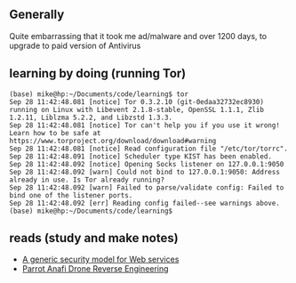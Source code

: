 ## Generally

Quite embarrassing that it took me ad/malware and over 1200 days, to upgrade to paid version of Antivirus 

## learning by doing (running Tor)

~~~
(base) mike@hp:~/Documents/code/learning$ tor
Sep 28 11:42:48.081 [notice] Tor 0.3.2.10 (git-0edaa32732ec8930) running on Linux with Libevent 2.1.8-stable, OpenSSL 1.1.1, Zlib 1.2.11, Liblzma 5.2.2, and Libzstd 1.3.3.
Sep 28 11:42:48.081 [notice] Tor can't help you if you use it wrong! Learn how to be safe at https://www.torproject.org/download/download#warning
Sep 28 11:42:48.081 [notice] Read configuration file "/etc/tor/torrc".
Sep 28 11:42:48.091 [notice] Scheduler type KIST has been enabled.
Sep 28 11:42:48.092 [notice] Opening Socks listener on 127.0.0.1:9050
Sep 28 11:42:48.092 [warn] Could not bind to 127.0.0.1:9050: Address already in use. Is Tor already running?
Sep 28 11:42:48.092 [warn] Failed to parse/validate config: Failed to bind one of the listener ports.
Sep 28 11:42:48.092 [err] Reading config failed--see warnings above.
(base) mike@hp:~/Documents/code/learning$ 
~~~

## reads (study and make notes)

* [A generic security model for Web services](https://cacm.acm.org/research-highlights/a-security-model-for-web-based-communication/)
* [Parrot Anafi Drone Reverse Engineering](https://www.hardbreak.wiki/network-analysis/protocols/application-layer/proprietary-protocols/parrot-anafi-drone-reverse-engineering)